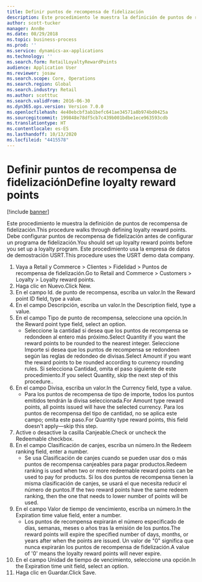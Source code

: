 ```yaml
---
title: Definir puntos de recompensa de fidelización
description: Este procedimiento le muestra la definición de puntos de recompensa de fidelización.
author: scott-tucker
manager: AnnBe
ms.date: 08/29/2018
ms.topic: business-process
ms.prod: ''
ms.service: dynamics-ax-applications
ms.technology: ''
ms.search.form: RetailLoyaltyRewardPoints
audience: Application User
ms.reviewer: josaw
ms.search.scope: Core, Operations
ms.search.region: Global
ms.search.industry: Retail
ms.author: scotttuc
ms.search.validFrom: 2016-06-30
ms.dyn365.ops.version: Version 7.0.0
ms.openlocfilehash: 4e40ebcbf3ab1befc641ae34571a8b974bd0425a
ms.sourcegitcommit: 199848e78df5cb7c439b001bdbe1ece963593cdb
ms.translationtype: HT
ms.contentlocale: es-ES
ms.lasthandoff: 10/13/2020
ms.locfileid: "4415578"
---
```

# <a name="define-loyalty-reward-points"></a><span data-ttu-id="6c125-103">Definir puntos de recompensa de fidelización</span><span class="sxs-lookup"><span data-stu-id="6c125-103">Define loyalty reward points</span></span>

[!include [banner](../includes/banner.md)]

<span data-ttu-id="6c125-104">Este procedimiento le muestra la definición de puntos de recompensa de fidelización.</span><span class="sxs-lookup"><span data-stu-id="6c125-104">This procedure walks through defining loyalty reward points.</span></span> <span data-ttu-id="6c125-105">Debe configurar puntos de recompensa de fidelización antes de configurar un programa de fidelización.</span><span class="sxs-lookup"><span data-stu-id="6c125-105">You should set up loyalty reward points before you set up a loyalty program.</span></span> <span data-ttu-id="6c125-106">Este procedimiento usa la empresa de datos de demostración USRT.</span><span class="sxs-lookup"><span data-stu-id="6c125-106">This procedure uses the USRT demo data company.</span></span>

1. <span data-ttu-id="6c125-107">Vaya a Retail y Commerce > Clientes > Fidelidad > Puntos de recompensa de fidelización.</span><span class="sxs-lookup"><span data-stu-id="6c125-107">Go to Retail and Commerce > Customers > Loyalty > Loyalty reward points.</span></span>
2. <span data-ttu-id="6c125-108">Haga clic en Nuevo.</span><span class="sxs-lookup"><span data-stu-id="6c125-108">Click New.</span></span>
3. <span data-ttu-id="6c125-109">En el campo Id. de punto de recompensa, escriba un valor.</span><span class="sxs-lookup"><span data-stu-id="6c125-109">In the Reward point ID field, type a value.</span></span>
4. <span data-ttu-id="6c125-110">En el campo Descripción, escriba un valor.</span><span class="sxs-lookup"><span data-stu-id="6c125-110">In the Description field, type a value.</span></span>
5. <span data-ttu-id="6c125-111">En el campo Tipo de punto de recompensa, seleccione una opción.</span><span class="sxs-lookup"><span data-stu-id="6c125-111">In the Reward point type field, select an option.</span></span>
    * <span data-ttu-id="6c125-112">Seleccione la cantidad si desea que los puntos de recompensa se redondeen al entero más próximo.</span><span class="sxs-lookup"><span data-stu-id="6c125-112">Select Quantity if you want the reward points to be rounded to the nearest integer.</span></span> <span data-ttu-id="6c125-113">Seleccione Importe si desea que los puntos de recompensa se redondeen según las reglas de redondeo de divisas.</span><span class="sxs-lookup"><span data-stu-id="6c125-113">Select Amount if you want the reward points to be rounded according to currency rounding rules.</span></span> <span data-ttu-id="6c125-114">Si selecciona Cantidad, omita el paso siguiente de este procedimiento.</span><span class="sxs-lookup"><span data-stu-id="6c125-114">If you select Quantity, skip the next step of this procedure..</span></span>  
6. <span data-ttu-id="6c125-115">En el campo Divisa, escriba un valor.</span><span class="sxs-lookup"><span data-stu-id="6c125-115">In the Currency field, type a value.</span></span>
    * <span data-ttu-id="6c125-116">Para los puntos de recompensa de tipo de importe, todos los puntos emitidos tendrán la divisa seleccionada.</span><span class="sxs-lookup"><span data-stu-id="6c125-116">For Amount type reward points, all points issued will have the selected currency.</span></span> <span data-ttu-id="6c125-117">Para los puntos de recompensa del tipo de cantidad, no se aplica este campo; omita este paso.</span><span class="sxs-lookup"><span data-stu-id="6c125-117">For Quantity type reward points, this field doesn't apply—skip this step.</span></span>  
7. <span data-ttu-id="6c125-118">Active o desactive la casilla Canjeable.</span><span class="sxs-lookup"><span data-stu-id="6c125-118">Check or uncheck the Redeemable checkbox.</span></span>
8. <span data-ttu-id="6c125-119">En el campo Clasificación de canjes, escriba un número.</span><span class="sxs-lookup"><span data-stu-id="6c125-119">In the Redeem ranking field, enter a number.</span></span>
    * <span data-ttu-id="6c125-120">Se usa Clasificación de canjes cuando se pueden usar dos o más puntos de recompensa canjeables para pagar productos.</span><span class="sxs-lookup"><span data-stu-id="6c125-120">Redeem ranking is used when two or more redeemable reward points can be used to pay for products.</span></span> <span data-ttu-id="6c125-121">Si los dos puntos de recompensa tienen la misma clasificación de canjes, se usará el que necesita reducir el número de puntos.</span><span class="sxs-lookup"><span data-stu-id="6c125-121">If the two reward points have the same redeem ranking, then the one that needs to lower number of points will be used.</span></span>  
9. <span data-ttu-id="6c125-122">En el campo Valor de tiempo de vencimiento, escriba un número.</span><span class="sxs-lookup"><span data-stu-id="6c125-122">In the Expiration time value field, enter a number.</span></span>
    * <span data-ttu-id="6c125-123">Los puntos de recompensa expirarán el número especificado de días, semanas, meses o años tras la emisión de los puntos.</span><span class="sxs-lookup"><span data-stu-id="6c125-123">The reward points will expire the specified number of days, months, or years after when the points are issued.</span></span> <span data-ttu-id="6c125-124">Un valor de "0" significa que nunca expirarán los puntos de recompensa de fidelización.</span><span class="sxs-lookup"><span data-stu-id="6c125-124">A value of '0' means the loyalty reward points will never expire.</span></span>  
10. <span data-ttu-id="6c125-125">En el campo Unidad de tiempo de vencimiento, seleccione una opción.</span><span class="sxs-lookup"><span data-stu-id="6c125-125">In the Expiration time unit field, select an option.</span></span>
11. <span data-ttu-id="6c125-126">Haga clic en Guardar.</span><span class="sxs-lookup"><span data-stu-id="6c125-126">Click Save.</span></span>

